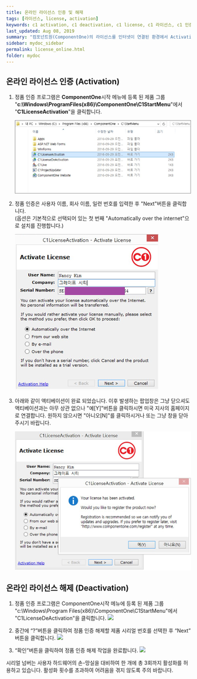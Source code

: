 ```yaml
---
title: 온라인 라이선스 인증 및 해재
tags: [라이선스, license, activation]
keywords: c1 activation, c1 deactivation, c1 license, c1 라이선스, c1 인증, c1 해제, 컴포넌트원 라이선스, 컴포넌트원 정품, 컴포넌트원 해제, 컴포넌트원 인증
last_updated: Aug 08, 2019
summary: "컴포넌트원(ComponentOne)의 라이선스를 인터넷이 연결된 환경에서 Activation & Deactivation 하는 방법입니다."
sidebar: mydoc_sidebar
permalink: license_online.html
folder: mydoc
---
```


## 온라인 라이선스 인증 (Activation)

1. 정품 인증 프로그램은 **ComponentOne**시작 메뉴에 등록 된 제품 그룹
   "**c:\Windows\ProgramFiles(x86)\ComponentOne\C1StartMenu**"에서 "**C1LicenseActivation**"을 클릭합니다.

   ![C1Folder](../../images/componentOne/tc_winforms1-2-1.png)

2. 정품 인증은 사용자 이름, 회사 이름, 일련 번호를 입력한 후 "Next"버튼을 클릭합니다.  
   (옵션은 기본적으로 선택되어 있는 첫 번째 "Automatically over the internet"으로 설치를 진행합니다.)

   ![C1ActiveExE](../../images/componentOne/tc_winforms1-2-2.png)

3. 아래와 같이 액티베이션이 완료 되었습니다. 이후 발생하는 팝업창은 그냥 닫으셔도 액티베이션과는 아무 상관 없으나 "예[Y]"버튼을 클릭하시면 미국 지사의 홈페이지로 연결합니다.
   원하지 않으시면 "아니오[N]"를 클릭하시거나 또는 그냥 창을 닫아 주시기 바랍니다.

   ![C1ActiveExE2](../../images/componentOne/tc_winforms1-2-3.png)

## 온라인 라이선스 해제 (Deactivation)

1. 정품 인증 프로그램은 ComponentOne시작 메뉴에 등록 된 제품 그룹 "c:\Windows\Program Files(x86)\ComponentOne\C1StartMenu"에서 "C1LicenseDeActivation"을 클릭합니다.
   ![](https://www.grapecity.co.kr/images/metalsmith/training/componentone/deactivation/tc_winforms1-3-1.png)

2. 중간에 “?”버튼을 클릭하여 정품 인증 해제할 제품 시리얼 번호를 선택한 후 “Next” 버튼을 클릭합니다.
   ![](https://www.grapecity.co.kr/images/metalsmith/training/componentone/deactivation/tc_winforms1-3-2.png)

3. “확인”버튼을 클릭하여 정품 인증 해제 작업을 완료합니다.
   ![](https://www.grapecity.co.kr/images/metalsmith/training/componentone/deactivation/tc_winforms1-3-3.png)

시리얼 넘버는 사용자 하드웨어의 손-망실을 대비하여 한 개에 총 3회까지 활성화를 허용하고 있습니다. 활성화 횟수를 초과하여 어려움을 겪지 않도록 주의 바랍니다.
